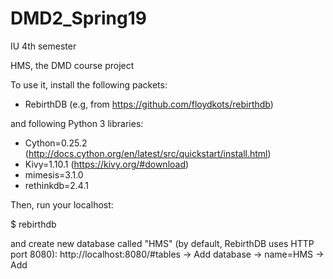 # DMD2_Spring19
IU 4th semester

HMS, the DMD course project

To use it, install the following packets: 
* RebirthDB (e.g, from https://github.com/floydkots/rebirthdb)

and following Python 3 libraries:
* Cython=0.25.2 (http://docs.cython.org/en/latest/src/quickstart/install.html)
* Kivy=1.10.1 (https://kivy.org/#download)
* mimesis=3.1.0
* rethinkdb=2.4.1

Then, run your localhost:

$ rebirthdb

and create new database called "HMS" (by default, RebirthDB uses HTTP port 8080):
http://localhost:8080/#tables -> Add database -> name=HMS -> Add
